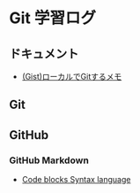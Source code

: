 # Git 学習ログ

## ドキュメント

- [(Gist)ローカルでGitするメモ](https://gist.github.com/kesuiket/4ca522cc9b50efdc70ad)


## Git


## GitHub
### GitHub Markdown

- [Code blocks Syntax language](https://github.com/github/linguist/blob/master/lib/linguist/languages.yml)
